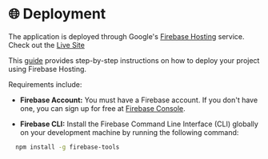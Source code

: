 # 🌐 Deployment

The application is deployed through Google's [Firebase Hosting](https://firebase.google.com/) service. Check out the [Live Site](https://spacex-analytics.web.app/)

This [guide](https://firebase.google.com/docs/hosting/quickstart) provides step-by-step instructions on how to deploy your project using Firebase Hosting.

Requirements include:

- **Firebase Account:** You must have a Firebase account. If you don't have one, you can sign up for free at [Firebase Console](https://console.firebase.google.com/).

- **Firebase CLI:** Install the Firebase Command Line Interface (CLI) globally on your development machine by running the following command:

```bash
  npm install -g firebase-tools
```
